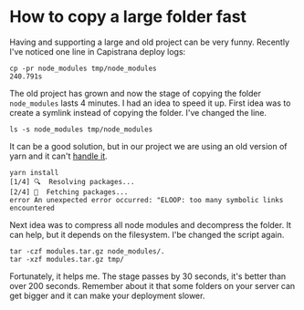 # How to copy a large folder fast

Having and supporting a large and old project can be very funny. Recently I've noticed one line in Capistrana deploy logs:

```
cp -pr node_modules tmp/node_modules
240.791s
```

The old project has grown and now the stage of copying the folder `node_modules` lasts 4 minutes. I had an idea to speed it up. First idea was to create a symlink instead of copying the folder. I've changed the line.

```
ls -s node_modules tmp/node_modules
```

It can be a good solution, but in our project we are using an old version of yarn and it can't [handle it](https://github.com/yarnpkg/yarn/issues/8441).

```
yarn install
[1/4] 🔍  Resolving packages...
[2/4] 🚚  Fetching packages...
error An unexpected error occurred: "ELOOP: too many symbolic links encountered
```

Next idea was to compress all node modules and decompress the folder. It can help, but it depends on the filesystem. I'be changed the script again.

```
tar -czf modules.tar.gz node_modules/.
tar -xzf modules.tar.gz tmp/
```

Fortunately, it helps me. The stage passes by 30 seconds, it's better than over 200 seconds. Remember about it that some folders on your server can get bigger and it can make your deployment slower.
